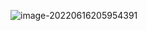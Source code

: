 ![image-20220616205954391](D:\Develop\myprojects\suanfaprojects\src\main\java\systemStudy\day08\前缀树\biji.assets\image-20220616205954391.png)